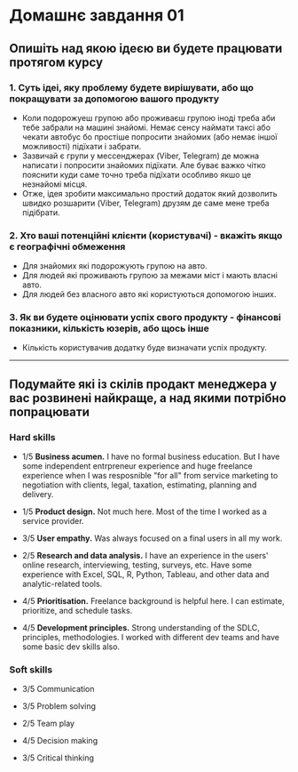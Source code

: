 # Домашнє завдання 01

## Опишіть над якою ідеєю ви будете працювати протягом курсу

### 1. Суть ідеі, яку проблему будете вирішувати, або що покращувати за допомогою вашого продукту

* Коли подорожуеш групою або проживаєш групою іноді треба аби тебе забрали на машині знайомі. Немає сенсу наймати таксі або чекати автобус бо простіше попросити знайомих (або немає іншої можливості) підїхати і забрати. 
* Зазвичай є групи у мессенджерах (Viber, Telegram) де можна написати і попросити знайомих підїхати. Але буває важко чітко пояснити куди саме точно треба підїхати особливо якшо це незнайомі місця.
* Отже, ідея зробити максимально простий додаток який дозволить швидко розшарити (Viber, Telegram) друзям де саме мене треба підібрати. 

### 2. Хто ваші потенційні клієнти (користувачі) - вкажіть якщо є географічні обмеження

* Для знайомих які подорожують групою на авто. 
* Для людей які проживають групою за межами міст і мають власні авто.
* Для людей без власного авто які користуються допомогою інших.

### 3. Як ви будете оцінювати успіх свого продукту - фінансові показники, кількість юзерів, або щось інше

* Кількість користувачив додатку буде визначати успіх продукту.
---

## Подумайте які із скілів продакт менеджера у вас розвинені найкраще, а над якими потрібно попрацювати

### Hard skills

- 1/5 **Business acumen.** I have no formal business education. But I have some independent entrpreneur experience and huge freelance experience when I was resposnible "for all" from service marketing to negotiation with clients, legal, taxation, estimating, planning and delivery.  

- 1/5 **Product design.** Not much here. Most of the time I worked as a service provider.

- 3/5 **User empathy.** Was always focused on a final users in all my work.

- 2/5 **Research and data analysis.** I have an experience in the users' online research, interviewing, testing, surveys, etc. Have some experience with Excel, SQL, R, Python, Tableau, and other data and analytic-related tools.

- 4/5 **Prioritisation.** Freelance background is helpful here. I can estimate, prioritize, and schedule tasks.

- 4/5 **Development principles.** Strong understanding of the SDLC, principles, methodologies. I worked with different dev teams and have some basic dev skills also. 

### Soft skills

- 3/5 Communication

- 3/5 Problem solving

- 2/5 Team play

- 4/5 Decision making

- 3/5 Critical thinking